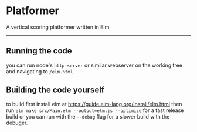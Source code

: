 # Platformer

A vertical scoring platformer written in Elm

---

## Running the code

you can run node's `http-server` or similar webserver on the working tree and navigating to `/elm.html`

## Building the code yourself

to build first install elm at https://guide.elm-lang.org/install/elm.html then run `elm make src/Main.elm --output=elm.js --optimize` for a fast release build or you can run with the `--debug` flag for a slower build with the debuger.